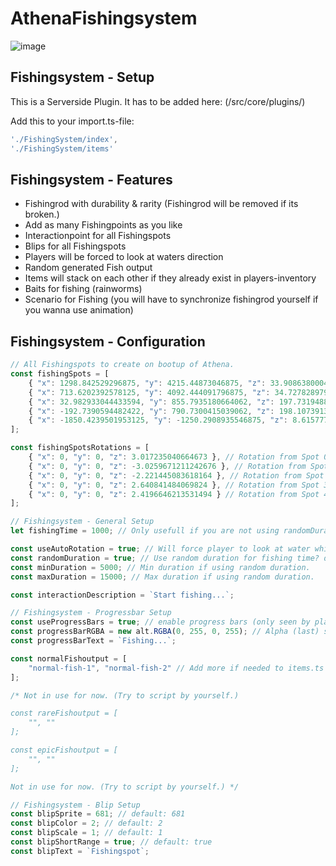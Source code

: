 # AthenaFishingsystem

![image](https://user-images.githubusercontent.com/82890183/132276014-99174310-3c77-4941-bc8f-edad3e16d6f3.png)

## Fishingsystem - Setup
This is a Serverside Plugin. It has to be added here: (/src/core/plugins/)

Add this to your import.ts-file:
```typescript 
'./FishingSystem/index',
'./FishingSystem/items'
```
## Fishingsystem - Features
* Fishingrod with durability & rarity (Fishingrod will be removed if its broken.)
* Add as many Fishingpoints as you like
* Interactionpoint for all Fishingspots
* Blips for all Fishingspots
* Players will be forced to look at waters direction
* Random generated Fish output
* Items will stack on each other if they already exist in players-inventory
* Baits for fishing (rainworms)
* Scenario for Fishing (you will have to synchronize fishingrod yourself if you wanna use animation)

## Fishingsystem - Configuration
```typescript
// All Fishingspots to create on bootup of Athena.
const fishingSpots = [
    { "x": 1298.842529296875, "y": 4215.44873046875, "z": 33.90863800048828 - 1 }, // Position of Spot 0
    { "x": 713.6202392578125, "y": 4092.444091796875, "z": 34.72782897949219 - 1 }, // Position of Spot 1
    { "x": 32.982933044433594, "y": 855.7935180664062, "z": 197.73194885253906 - 1 }, // Position of Spot 2
    { "x": -192.7390594482422, "y": 790.7300415039062, "z": 198.10739135742188 - 1 }, // Position of Spot 3
    { "x": -1850.4239501953125, "y": -1250.2908935546875, "z": 8.615777015686035 - 1 } // Position of Spot 4
];

const fishingSpotsRotations = [
    { "x": 0, "y": 0, "z": 3.017235040664673 }, // Rotation from Spot 0
    { "x": 0, "y": 0, "z": -3.0259671211242676 }, // Rotation from Spot 1
    { "x": 0, "y": 0, "z": -2.221445083618164 }, // Rotation from Spot 2
    { "x": 0, "y": 0, "z": 2.640841484069824 }, // Rotation from Spot 3
    { "x": 0, "y": 0, "z": 2.4196646213531494 } // Rotation from Spot 4
];

// Fishingsystem - General Setup
let fishingTime = 1000; // Only usefull if you are not using randomDuration.

const useAutoRotation = true; // Will force player to look at water while fishing. default: true
const randomDuration = true; // Use random duration for fishing time? default: true
const minDuration = 5000; // Min duration if using random duration.
const maxDuration = 15000; // Max duration if using random duration.

const interactionDescription = `Start fishing...`;

// Fishingsystem - Progressbar Setup
const useProgressBars = true; // enable progress bars (only seen by player) default: true
const progressBarRGBA = new alt.RGBA(0, 255, 0, 255); // Alpha (last) should always be 255.
const progressBarText = `Fishing...`;

const normalFishoutput = [
    "normal-fish-1", "normal-fish-2" // Add more if needed to items.ts and here.
];

/* Not in use for now. (Try to script by yourself.)

const rareFishoutput = [
    "", ""
];

const epicFishoutput = [
    "", ""
];

Not in use for now. (Try to script by yourself.) */

// Fishingsystem - Blip Setup
const blipSprite = 681; // default: 681
const blipColor = 2; // default: 2
const blipScale = 1; // default: 1
const blipShortRange = true; // default: true
const blipText = `Fishingspot`;
```
